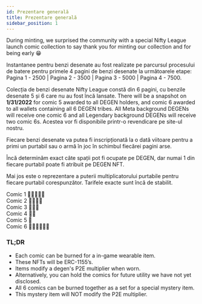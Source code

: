 ```yaml
---
id: Prezentare generală
title: Prezentare generală
sidebar_position: 1
---
```


During minting, we surprised the community with a special Nifty League launch comic collection to say thank you for minting our collection and for being early 😁

Instantanee pentru benzi desenate au fost realizate pe parcursul procesului de batere pentru primele 4 pagini de benzi desenate la următoarele etape: Pagina 1 - 2500 | Pagina 2 - 3500 | Pagina 3 - 5000 | Pagina 4 - 7500.

Colecția de benzi desenate Nifty League constă din 6 pagini, cu benzile desenate 5 și 6 care nu au fost încă lansate. There will be a snapshot on **1/31/2022** for comic 5 awarded to all DEGEN holders, and comic 6 awarded to all wallets containing all 6 DEGEN tribes. All Meta background DEGENs will receive one comic 6 and all Legendary background DEGENs will receive two comic 6s. Acestea vor fi disponibile printr-o revendicare pe site-ul nostru.

Fiecare benzi desenate va putea fi inscripționată la o dată viitoare pentru a primi un purtabil sau o armă în joc în schimbul fiecărei pagini arse.

Încă determinăm exact câte spații pot fi ocupate pe DEGEN, dar numai 1 din fiecare purtabil poate fi atribuit pe DEGEN NFT.

Mai jos este o reprezentare a puterii multiplicatorului purtabile pentru fiecare purtabil corespunzător. Tarifele exacte sunt încă de stabilit.

Comic 1 💪💪💪💪💪  
Comic 2 💪💪💪💪  
Comic 3 💪💪💪  
Comic 4 💪💪  
Comic 5 💪  
Comic 6 💪💪💪💪💪💪

### TL;DR

- Each comic can be burned for a in-game wearable item.
- These NFTs will be ERC-1155’s.
- Items modify a degen's P2E multiplier when worn.
- Alternatively, you can hold the comics for future utility we have not yet disclosed.
- All 6 comics can be burned together as a set for a special mystery item.
- This mystery item will NOT modify the P2E multiplier.
